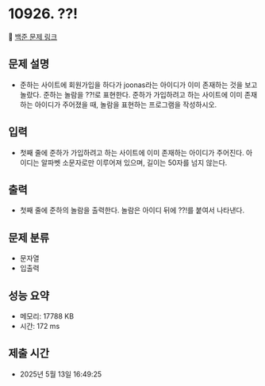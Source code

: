 # 10926. ??!
🔗 [백준 문제 링크](https://www.acmicpc.net/problem/10926)

## 문제 설명
- 준하는 사이트에 회원가입을 하다가 joonas라는 아이디가 이미 존재하는 것을 보고 놀랐다. 준하는 놀람을 ??!로 표현한다. 준하가 가입하려고 하는 사이트에 이미 존재하는 아이디가 주어졌을 때, 놀람을 표현하는 프로그램을 작성하시오.
## 입력
- 첫째 줄에 준하가 가입하려고 하는 사이트에 이미 존재하는 아이디가 주어진다. 아이디는 알파벳 소문자로만 이루어져 있으며, 길이는 50자를 넘지 않는다.
## 출력
- 첫째 줄에 준하의 놀람을 출력한다. 놀람은 아이디 뒤에 ??!를 붙여서 나타낸다.
## 문제 분류
- 문자열
- 입출력
## 성능 요약
- 메모리: 17788 KB
- 시간: 172 ms
## 제출 시간
- 2025년 5월 13일 16:49:25